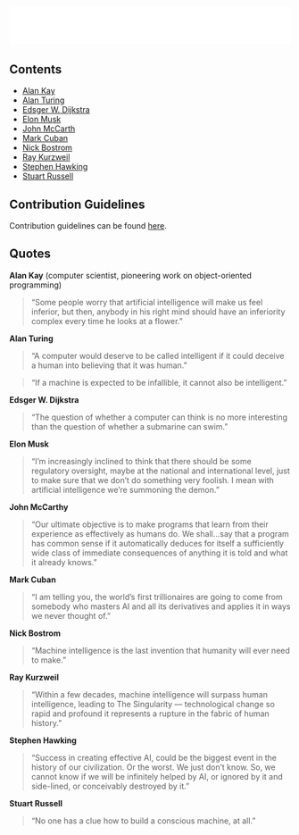 ![Awesome AI Quotes](./assets/title.svg)

## Contents
- [Alan Kay](#alan-kay)
- [Alan Turing](#alan-turing)
- [Edsger W. Dijkstra](#edsger-dijkstra)
- [Elon Musk](#elon-musk)
- [John McCarth](#john-mccarthy)
- [Mark Cuban](#mark-cuban)
- [Nick Bostrom](#nick-bostrom)
- [Ray Kurzweil](#ray-kurzweil)
- [Stephen Hawking](#stephen-hawking)
- [Stuart Russell](#stuart-russel)

## Contribution Guidelines

Contribution guidelines can be found [here](CONTRIBUTING.md).

## Quotes

<strong id="alan-kay">Alan Kay</strong> (computer scientist, pioneering work on object-oriented programming)

>“Some people worry that artificial intelligence will make us feel inferior, but then, anybody in his right mind should have an inferiority complex every time he looks at a flower.”

<strong id="alan-turing">Alan Turing</strong>

>“A computer would deserve to be called intelligent if it could deceive a human into believing that it was human.”

>“If a machine is expected to be infallible, it cannot also be intelligent.”

<strong id="edsger-dijkstra">Edsger W. Dijkstra</strong>

>“The question of whether a computer can think is no more interesting than the question of whether a submarine can swim.”

<strong id="elon-musk">Elon Musk</strong>

>“I’m increasingly inclined to think that there should be some regulatory oversight, maybe at the national and international level, just to make sure that we don’t do something very foolish. I mean with artificial intelligence we’re summoning the demon.”

<strong id="john-mccarthy">John McCarthy</strong>

>“Our ultimate objective is to make programs that learn from their experience as effectively as humans do. We shall…say that a program has common sense if it automatically deduces for itself a sufficiently wide class of immediate consequences of anything it is told and what it already knows.”

<strong id="mark-cuban">Mark Cuban</strong>

>“I am telling you, the world’s first trillionaires are going to come from somebody who masters AI and all its derivatives and applies it in ways we never thought of.”

<strong id="nick-bostrom">Nick Bostrom</strong>

>“Machine intelligence is the last invention that humanity will ever need to make.”

<strong id="ray-kurzweil">Ray Kurzweil</strong>

>“Within a few decades, machine intelligence will surpass human intelligence, leading to The Singularity — technological change so rapid and profound it represents a rupture in the fabric of human history.”

<strong id="stephen-hawking">Stephen Hawking</strong>
>“Success in creating effective AI, could be the biggest event in the history of our civilization. Or the worst. We just don’t know. So, we cannot know if we will be infinitely helped by AI, or ignored by it and side-lined, or conceivably destroyed by it.”

<strong id="stuart-russel">Stuart Russell</strong>
>“No one has a clue how to build a conscious machine, at all.”
